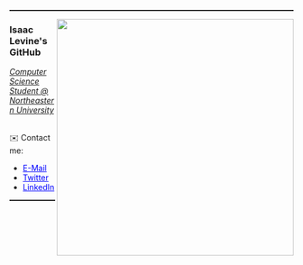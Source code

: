 <hr style="height:2px" color="grey">

<img align='right' src="https://github-readme-stats.vercel.app/api/top-langs/?username=isaac-levine&layout=donut&theme=dark" width="420">
<h3>Isaac Levine's GitHub</h3>
<p><em><u>Computer Science Student @ Northeastern University</u></em></p>
<!-- <p><em><u>Software Engineering Intern @ CarGurus</u></em></p>
Working on <a href="https://www.intellibet.io">intellibet.io</a> and <a href="https://www.boilerbase.io">boilerbase.io</a><br/> --> 

<br/>✉️ Contact me:
<ul>
  <li><a href="mailto:isaacmlevine4@gmail.com" style="color:blue">E-Mail</a></li>
  <li><a href="http://twitter.com/isaaclevine84" style="color:blue">Twitter</a></li>
  <li><a href="https://www.linkedin.com/in/isaac-levine" style="color:blue">LinkedIn</a><br/>
</li>
</ul>
<hr style="height:2px" color="grey">
